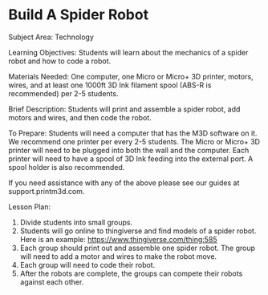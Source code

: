 # Build A Spider Robot

Subject Area: Technology

Learning Objectives: Students will learn about the mechanics of a spider robot and how to code a robot. 

Materials Needed: One computer, one Micro or Micro+ 3D printer, motors, wires, and at least one 1000ft 3D Ink filament spool \(ABS-R is recommended\) per 2-5 students. 

Brief Description: Students will print and assemble a spider robot, add motors and wires, and then code the robot. 

To Prepare: Students will need a computer that has the M3D software on it. We recommend one printer per every 2-5 students. The Micro or Micro+ 3D printer will need to be plugged into both the wall and the computer. Each printer will need to have a spool of 3D Ink feeding into the external port. A spool holder is also recommended. 

If you need assistance with any of the above please see our guides at support.printm3d.com. 

Lesson Plan: 

1. Divide students into small groups.   
2. Students will go online to thingiverse and find models of a spider robot. Here is an example: https://www.thingiverse.com/thing:585  
3. Each group should print out and assemble one spider robot. The group will need to add a motor and wires to make the robot move.   
4. Each group will need to code their robot.  
5. After the robots are complete, the groups can compete their robots against each other. 

